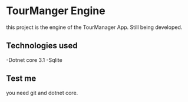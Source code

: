 # TourManger Engine
 
 this project is the engine of the TourManager App. Still being developed. 

## Technologies used

-Dotnet core 3.1 
-Sqlite

## Test me

you need git and dotnet core.
